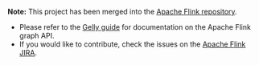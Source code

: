 **Note:** This project has been merged into the [Apache Flink repository](https://github.com/apache/flink).

- Please refer to the [Gelly guide](https://ci.apache.org/projects/flink/flink-docs-master/libs/gelly_guide.html) for documentation on the Apache Flink graph API.
- If you would like to contribute, check the issues on the [Apache Flink JIRA](https://issues.apache.org/jira/browse/FLINK-1526?jql=project%20%3D%20FLINK%20AND%20component%20%3D%20Gelly%20AND%20resolution%20%3D%20Unresolved%20ORDER%20BY%20due%20ASC%2C%20priority%20DESC%2C%20created%20ASC).